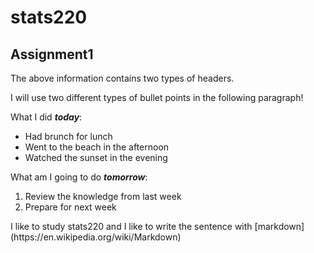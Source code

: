 # stats220
## Assignment1

<p>The above information contains two types of headers.<br>
<p>I will use two different types of bullet points in the following paragraph!

What I did <em><strong>today</strong></em>:
<ul>
  <li>Had brunch for lunch
  <li>Went to the beach in the afternoon
  <li>Watched the sunset in the evening
</ul>

What am I going to do <em><b>tomorrow</b></em>:
<ol>
  <li>Review the knowledge from last week
  <li>Prepare for next week
</ol

<p>I like to study stats220 and I like to write the sentence with [markdown](https://en.wikipedia.org/wiki/Markdown)
